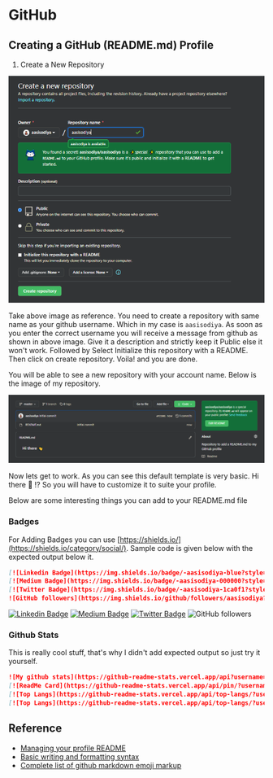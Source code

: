 # GitHub

## Creating a GitHub (README.md) Profile

1. Create a New Repository

![Creating a New Repository](images/image-001.png)

Take above image as reference. You need to create a repository with same name as your github username. Which in my case is `aasisodiya`. As soon as you enter the correct username you will receive a message from github as shown in above image. Give it a description and strictly keep it Public else it won't work. Followed by Select Initialize this repository with a README. Then click on create repository. Voila! and you are done.

You will be able to see a new repository with your account name. Below is the image of my repository.

![My Repository](images/image-002.png)

Now lets get to work. As you can see this default template is very basic. Hi there :wave: !? So you will have to customize it to suite your profile.

Below are some interesting things you can add to your README.md file

### Badges

For Adding Badges you can use [https://shields.io/](https://shields.io/category/social/). Sample code is given below with the expected output below it.

```md
[![Linkedin Badge](https://img.shields.io/badge/-aasisodiya-blue?style=for-the-badge&logo=Linkedin&logoColor=white&link=https://www.linkedin.com/in/aasisodiya/)](https://www.linkedin.com/in/aasisodiya/)
[![Medium Badge](https://img.shields.io/badge/-aasisodiya-000000?style=for-the-badge&labelColor=000000&logo=Medium&link=https://medium.com/@aasisodiya)](https://medium.com/@aasisodiya)
[![Twitter Badge](https://img.shields.io/badge/-aasisodiya-1ca0f1?style=for-the-badge&labelColor=1ca0f1&logo=twitter&logoColor=white&link=https://twitter.com/aasisodiya)](https://twitter.com/aasisodiya)
![GitHub followers](https://img.shields.io/github/followers/aasisodiya?label=Followers&style=for-the-badge&logo=GitHub)
```

[![Linkedin Badge](https://img.shields.io/badge/-aasisodiya-blue?style=for-the-badge&logo=Linkedin&logoColor=white&link=https://www.linkedin.com/in/aasisodiya/)](https://www.linkedin.com/in/aasisodiya/)
[![Medium Badge](https://img.shields.io/badge/-aasisodiya-000000?style=for-the-badge&labelColor=000000&logo=Medium&link=https://medium.com/@aasisodiya)](https://medium.com/@aasisodiya)
[![Twitter Badge](https://img.shields.io/badge/-aasisodiya-1ca0f1?style=for-the-badge&labelColor=1ca0f1&logo=twitter&logoColor=white&link=https://twitter.com/aasisodiya)](https://twitter.com/aasisodiya)
![GitHub followers](https://img.shields.io/github/followers/aasisodiya?label=Followers&style=for-the-badge&logo=GitHub)

### Github Stats

This is really cool stuff, that's why I didn't add expected output so just try it yourself.

```md
![My github stats](https://github-readme-stats.vercel.app/api?username=aasisodiya&count_private=true&show_icons=true&theme=radical)
[![ReadMe Card](https://github-readme-stats.vercel.app/api/pin/?username=aasisodiya&repo=github-readme-stats)](https://github.com/aasisodiya/github-readme-stats)
[![Top Langs](https://github-readme-stats.vercel.app/api/top-langs/?username=aasisodiya)](https://github.com/aasisodiya/github-readme-stats)
[![Top Langs](https://github-readme-stats.vercel.app/api/top-langs/?username=aasisodiya&layout=compact)](https://github.com/aasisodiya/github-readme-stats)
```

## Reference

- [Managing your profile README](https://docs.github.com/en/github/setting-up-and-managing-your-github-profile/managing-your-profile-readme#about-your-profile-readme)
- [Basic writing and formatting syntax](https://docs.github.com/en/github/writing-on-github/basic-writing-and-formatting-syntax)
- [Complete list of github markdown emoji markup](https://gist.github.com/rxaviers/7360908)
